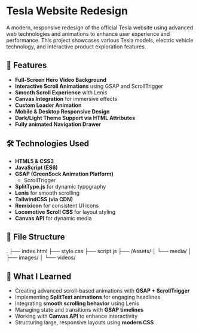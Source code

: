 # Tesla Website Redesign

A modern, responsive redesign of the official Tesla website using advanced web technologies and animations to enhance user experience and performance. This project showcases various Tesla models, electric vehicle technology, and interactive product exploration features.

## 🚀 Features

- **Full-Screen Hero Video Background**
- **Interactive Scroll Animations** using GSAP and ScrollTrigger
- **Smooth Scroll Experience** with Lenis
- **Canvas Integration** for immersive effects
- **Custom Loader Animation**
- **Mobile & Desktop Responsive Design**
- **Dark/Light Theme Support via HTML Attributes**
- **Fully animated Navigation Drawer**

## 🛠️ Technologies Used

- **HTML5 & CSS3**
- **JavaScript (ES6)**
- **GSAP (GreenSock Animation Platform)**
  - ScrollTrigger
- **SplitType.js** for dynamic typography
- **Lenis** for smooth scrolling
- **TailwindCSS (via CDN)**
- **Remixicon** for consistent UI icons
- **Locomotive Scroll CSS** for layout styling
- **Canvas API** for dynamic media

## 📁 File Structure

.
├── index.html
├── style.css
├── script.js
├── /Assets/
│ └── media/
│ ├── images/
│ └── videos/



## 🧠 What I Learned

- Creating advanced scroll-based animations with **GSAP + ScrollTrigger**
- Implementing **SplitText animations** for engaging headlines
- Integrating **smooth scrolling behavior** using Lenis
- Managing state and transitions with **GSAP timelines**
- Working with **Canvas API** to enhance interactivity
- Structuring large, responsive layouts using **modern CSS**
